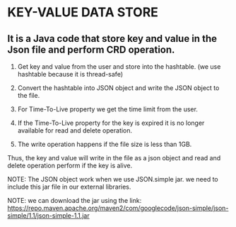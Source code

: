 # KEY-VALUE DATA STORE

## It is a Java code that store key and value in the Json file and perform CRD operation.

1. Get key and value from the user and store into the hashtable. (we use hashtable because it is thread-safe)

2. Convert the hashtable into JSON object and write the JSON object to  the file.

3. For Time-To-Live property we get the time limit from the user.

4. If the Time-To-Live property for the key is expired it is no longer available for read and delete operation.

5. The write operation happens if the file size is less than 1GB.

Thus, the key and value will write in the file as a json object and read and delete operation perform if the key is alive.


NOTE: The JSON object work when we use JSON.simple jar. we need to include this jar file in our external libraries.

NOTE: we can download the jar using the link: https://repo.maven.apache.org/maven2/com/googlecode/json-simple/json-simple/1.1/json-simple-1.1.jar

